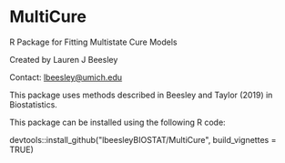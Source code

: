 # MultiCure
R Package for Fitting Multistate Cure Models

Created by Lauren J Beesley

Contact: lbeesley@umich.edu

This package uses methods described in Beesley and Taylor (2019) in Biostatistics.

This package can be installed using the following R code:

devtools::install_github("lbeesleyBIOSTAT/MultiCure", build_vignettes = TRUE)
